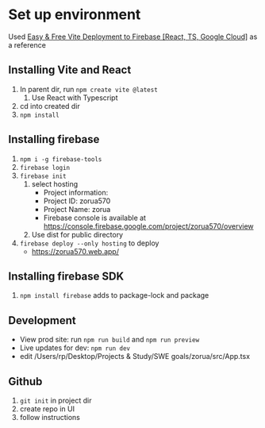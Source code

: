 # Set up environment

Used [Easy & Free Vite Deployment to Firebase [React, TS, Google Cloud]](https://www.youtube.com/watch?v=1MlVEWX8q8c) as a reference

## Installing Vite and React

1. In parent dir, run `npm create vite @latest`
   1. Use React with Typescript
2. cd into created dir
3. `npm install`

## Installing firebase

1. `npm i -g firebase-tools`
2. `firebase login`
3. `firebase init`
   1. select hosting
      - Project information:
      - Project ID: zorua570
      - Project Name: zorua
      - Firebase console is available at https://console.firebase.google.com/project/zorua570/overview
   2. Use dist for public directory
4. `firebase deploy --only hosting` to deploy
   - https://zorua570.web.app/

## Installing firebase SDK

1. `npm install firebase` adds to package-lock and package

## Development

- View prod site: run `npm run build` and `npm run preview`
- Live updates for dev: `npm run dev`
- edit /Users/rp/Desktop/Projects & Study/SWE goals/zorua/src/App.tsx

## Github

1. `git init` in project dir
2. create repo in UI
3. follow instructions
